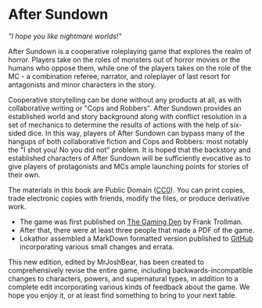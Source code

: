 # After Sundown
_"I hope you like nightmare worlds!"_

After Sundown is a cooperative roleplaying game that explores the realm of horror. Players take on the roles of monsters out of horror movies or the humans who oppose them, while one of the players takes on the role of the MC - a combination referee, narrator, and roleplayer of last resort for antagonists and minor characters in the story.

Cooperative storytelling can be done without any products at all, as with collaborative writing or "Cops and Robbers". After Sundown provides an established world and story background along with conflict resolution in a set of mechanics to determine the results of actions with the help of six-sided dice. In this way, players of After Sundown can bypass many of the hangups of both collaborative fiction and Cops and Robbers: most notably the "I shot you/ No you did not" problem. It is hoped that the backstory and established characters of After Sundown will be sufficiently evocative as to give players of protagonists and MCs ample launching points for stories of their own.

The materials in this book are Public Domain \([CC0](LICENSE.txt)\). You can print copies, trade electronic copies with friends, modify the files, or produce derivative work.

* The game was first published on [The Gaming Den](http://tgdmb.com/viewtopic.php?t=52316) by Frank Trollman.
* After that, there were at least three people that made a PDF of the game.
* Lokathor assembled a MarkDown formatted version published to [GitHub](https://github.com/thegamingden/after-sundown) incorporating various small changes and errata.

This new edition, edited by MrJoshBear, has been created to comprehensively revise the entire game, including backwards-incompatible changes to characters, powers, and supernatural types, in addition to a complete edit incorporating various kinds of feedback about the game. We hope you enjoy it, or at least find something to bring to your next table.